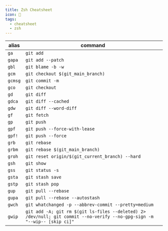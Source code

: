 ```yaml
---
title: Zsh Cheatsheet
icon: 📃
tags:
  - cheatsheet
  - zsh
---
```


| alias | command |
| --- | --- |
| `ga` | `git add` |
| `gapa` | `git add --patch` |
| `gbl` | `git blame -b -w` |
| `gcm` | `git checkout $(git_main_branch)` |
| `gcmsg` | `git commit -m` |
| `gco` | `git checkout` |
| `gd` | `git diff` |
| `gdca` | `git diff --cached` |
| `gdw` | `git diff --word-diff` |
| `gf` | `git fetch` |
| `gp` | `git push` |
| `gpf` | `git push --force-with-lease` |
| `gpf!` | `git push --force` |
| `grb` | `git rebase` |
| `grbm` | `git rebase $(git_main_branch)` |
| `groh` | `git reset origin/$(git_current_branch) --hard` |
| `gsh` | `git show` |
| `gss` | `git status -s` |
| `gsta` | `git stash save` |
| `gstp` | `git stash pop` |
| `gup` | `git pull --rebase` |
| `gupa` | `git pull --rebase --autostash` |
| `gwch` | `git whatchanged -p --abbrev-commit --pretty=medium` |
| `gwip` | `git add -A; git rm $(git ls-files --deleted) 2> /dev/null; git commit --no-verify --no-gpg-sign -m "--wip-- [skip ci]"` |
